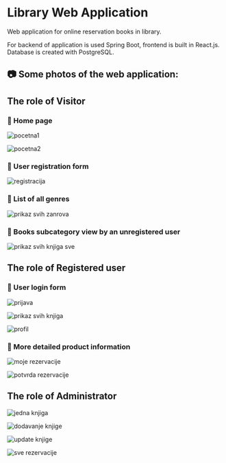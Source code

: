 # Library Web Application
Web application for online reservation books in library.

For backend of application is used Spring Boot, frontend is built in React.js. Database is created with PostgreSQL.

## :camera: Some photos of the web application:

## The role of Visitor

### :house_with_garden: Home page

![pocetna1](https://user-images.githubusercontent.com/62118800/152207780-e7b3a0e3-599b-4d47-8921-cc50185d75cf.PNG)

![pocetna2](https://user-images.githubusercontent.com/62118800/152207745-003d78b1-4d59-43cb-99d6-cb3bcdb18d10.PNG)

### :busts_in_silhouette: User registration form

![registracija](https://user-images.githubusercontent.com/62118800/152203991-312c46f6-51fe-43be-b3b2-5c77eaa3cb7b.PNG)

### :1234: List of all genres

![prikaz svih zanrova](https://user-images.githubusercontent.com/62118800/152204460-5a76f12f-22fd-44e7-ba04-6d2cd2631d26.PNG)

### :1234: Books subcategory view by an unregistered user

![prikaz svih knjiga sve](https://user-images.githubusercontent.com/62118800/152204227-ae09bc39-4465-44f4-b37c-938f125f580b.PNG)

## The role of Registered user

### :busts_in_silhouette: User login form

![prijava](https://user-images.githubusercontent.com/62118800/152205533-17e7789c-fc58-447f-87a0-87ce5655062a.PNG)

![prikaz svih knjiga](https://user-images.githubusercontent.com/62118800/152207339-842d1157-1d92-4b4c-abaa-1d941ed7925b.PNG)

![profil](https://user-images.githubusercontent.com/62118800/152207412-82ce61d4-970d-443d-8aa4-03f41886c5b5.PNG)

### :mag_right: More detailed product information 

![moje rezervacije](https://user-images.githubusercontent.com/62118800/152207453-1b136df4-10c3-4b8b-9749-261c2980f685.PNG)

![potvrda rezervacije](https://user-images.githubusercontent.com/62118800/152207550-372f1da9-57bc-419c-8555-d1b6d9d21256.PNG)


## The role of Administrator

![jedna knjiga](https://user-images.githubusercontent.com/62118800/152209316-daa13e6b-c2ff-4a58-a8ad-c43a6ff316ad.PNG)

![dodavanje knjige](https://user-images.githubusercontent.com/62118800/152209217-471be534-dac6-41f0-8cc7-4ee62ff31dcd.PNG)

![update knjige](https://user-images.githubusercontent.com/62118800/152209288-98c0cd9a-1509-4fee-b40c-d9f86eaf979a.PNG)

![sve rezervacije](https://user-images.githubusercontent.com/62118800/152209382-6c472c4a-f235-4fa1-8270-5baeef549233.PNG)



